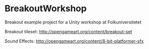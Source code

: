 # BreakoutWorkshop

Breakout example project for a Unity workshop at Folkuniversitetet

Breakout tileset: http://opengameart.org/content/breakout-set

Sound Effects: http://opengameart.org/content/8-bit-platformer-sfx
